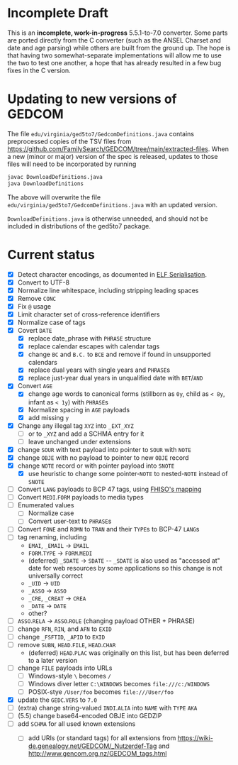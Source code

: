 # Incomplete Draft

This is an **incomplete, work-in-progress** 5.5.1-to-7.0 converter.
Some parts are ported directly from the C converter (such as the ANSEL Charset and date and age parsing) while others are built from the ground up. The hope is that having two somewhat-separate implementations will allow me to use the two to test one another, a hope that has already resulted in a few bug fixes in the C version.

# Updating to new versions of GEDCOM

The file `edu/virginia/ged5to7/GedcomDefinitions.java` contains preprocessed copies of the TSV files from <https://github.com/FamilySearch/GEDCOM/tree/main/extracted-files>. When a new (minor or major) version of the spec is released, updates to those files will need to be incorporated by running

```bash
javac DownloadDefinitions.java
java DownloadDefinitions
```

The above will overwrite the file `edu/virginia/ged5to7/GedcomDefinitions.java` with an updated version.

`DownloadDefinitions.java` is otherwise unneeded, and should not be included in distributions of the ged5to7 package.

# Current status

- [x] Detect character encodings, as documented in [ELF Serialisation](https://fhiso.org/TR/elf-serialisation).
- [x] Convert to UTF-8
- [x] Normalize line whitespace, including stripping leading spaces
- [x] Remove `CONC`
- [x] Fix `@` usage
- [x] Limit character set of cross-reference identifiers
- [x] Normalize case of tags
- [x] Covert `DATE`
    - [x] replace date_phrase with `PHRASE` structure
    - [x] replace calendar escapes with calendar tags
    - [x] change `BC` and `B.C.` to `BCE` and remove if found in unsupported calendars
    - [x] replace dual years with single years and `PHRASE`s
    - [x] replace just-year dual years in unqualified date with `BET`/`AND`
- [x] Convert `AGE`
    - [x] change age words to canonical forms (stillborn as `0y`, child as `< 8y`, infant as `< 1y`) with `PHRASE`s
    - [x] Normalize spacing in `AGE` payloads
    - [x] add missing `y`
- [x] Change any illegal tag `XYZ` into `_EXT_XYZ`
    - [ ] or to `_XYZ` and add a SCHMA entry for it
    - [ ] leave unchanged under extensions
- [x] change `SOUR` with text payload into pointer to `SOUR` with `NOTE`
- [x] change `OBJE` with no payload to pointer to new `OBJE` record
- [x] change `NOTE` record or with pointer payload into `SNOTE`
    - [x] use heuristic to change some pointer-`NOTE` to nested-`NOTE` instead of `SNOTE`
- [ ] Convert `LANG` payloads to BCP 47 tags, using [FHISO's mapping](https://github.com/fhiso/legacy-format/blob/master/languages.tsv)
- [ ] Convert `MEDI`.`FORM` payloads to media types
- [ ] Enumerated values
    - [ ] Normalize case
    - [ ] Convert user-text to `PHRASE`s
- [ ] Convert `FONE` and `ROMN` to `TRAN` and their `TYPE`s to BCP-47 `LANG`s
- [ ] tag renaming, including
    - `EMAI`, `_EMAIL` → `EMAIL`
    - `FORM`.`TYPE` → `FORM`.`MEDI`
    - (deferred) `_SDATE` → `SDATE` -- `_SDATE` is also used as "accessed at" date for web resources by some applications so this change is not universally correct
    - `_UID` → `UID`
    - `_ASSO` → `ASSO`
    - `_CRE`, `_CREAT` → `CREA`
    - `_DATE` → `DATE`
    - other?
- [ ] `ASSO`.`RELA` → `ASSO`.`ROLE` (changing payload OTHER + PHRASE)
- [ ] change `RFN`, `RIN`, and `AFN` to `EXID`
- [ ] change `_FSFTID`, `_APID` to `EXID`
- [ ] remove `SUBN`, `HEAD`.`FILE`, `HEAD`.`CHAR`
    - (deferred) `HEAD`.`PLAC` was originally on this list, but has been deferred to a later version
- [ ] change `FILE` payloads into URLs
    - [ ] Windows-style `\` becomes `/`
    - [ ] Windows diver letter `C:\WINDOWS` becomes `file:///c:/WINDOWS`
    - [ ] POSIX-stye `/User/foo` becomes `file:///User/foo`
- [x] update the `GEDC`.`VERS` to `7.0`
- [ ] (extra) change string-valued `INDI`.`ALIA` into `NAME` with `TYPE` `AKA`
- [ ] (5.5) change base64-encoded OBJE into GEDZIP
- [ ] add `SCHMA` for all used known extensions
    - [ ] add URIs (or standard tags) for all extensions from <https://wiki-de.genealogy.net/GEDCOM/_Nutzerdef-Tag> and <http://www.gencom.org.nz/GEDCOM_tags.html>

